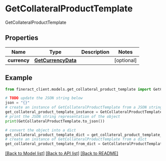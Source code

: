 # GetCollateralProductTemplate

GetCollateralProductTemplate

## Properties

Name | Type | Description | Notes
------------ | ------------- | ------------- | -------------
**currency** | [**GetCurrencyData**](GetCurrencyData.md) |  | [optional] 

## Example

```python
from fineract_client.models.get_collateral_product_template import GetCollateralProductTemplate

# TODO update the JSON string below
json = "{}"
# create an instance of GetCollateralProductTemplate from a JSON string
get_collateral_product_template_instance = GetCollateralProductTemplate.from_json(json)
# print the JSON string representation of the object
print(GetCollateralProductTemplate.to_json())

# convert the object into a dict
get_collateral_product_template_dict = get_collateral_product_template_instance.to_dict()
# create an instance of GetCollateralProductTemplate from a dict
get_collateral_product_template_from_dict = GetCollateralProductTemplate.from_dict(get_collateral_product_template_dict)
```
[[Back to Model list]](../README.md#documentation-for-models) [[Back to API list]](../README.md#documentation-for-api-endpoints) [[Back to README]](../README.md)


